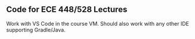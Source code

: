 ## Code for ECE 448/528 Lectures

Work with VS Code in the course VM. Should also work with any other IDE supporting Gradle/Java.
